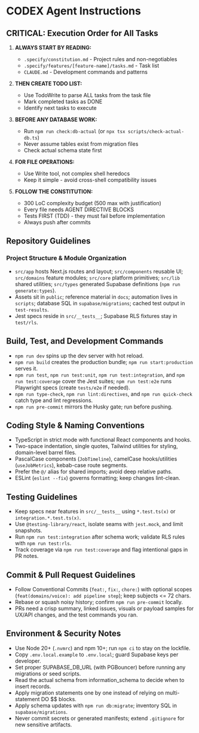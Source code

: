 # CODEX Agent Instructions

## CRITICAL: Execution Order for All Tasks

1. **ALWAYS START BY READING:**
   - `.specify/constitution.md` - Project rules and non-negotiables
   - `.specify/features/[feature-name]/tasks.md` - Task list
   - `CLAUDE.md` - Development commands and patterns

2. **THEN CREATE TODO LIST:**
   - Use TodoWrite to parse ALL tasks from the task file
   - Mark completed tasks as DONE
   - Identify next tasks to execute

3. **BEFORE ANY DATABASE WORK:**
   - Run `npm run check:db-actual` (or `npx tsx scripts/check-actual-db.ts`)
   - Never assume tables exist from migration files
   - Check actual schema state first

4. **FOR FILE OPERATIONS:**
   - Use Write tool, not complex shell heredocs
   - Keep it simple - avoid cross-shell compatibility issues

5. **FOLLOW THE CONSTITUTION:**
   - 300 LoC complexity budget (500 max with justification)
   - Every file needs AGENT DIRECTIVE BLOCKS
   - Tests FIRST (TDD) - they must fail before implementation
   - Always push after commits

## Repository Guidelines

### Project Structure & Module Organization
- `src/app` hosts Next.js routes and layout; `src/components` reusable UI; `src/domains` feature modules; `src/core` platform primitives; `src/lib` shared utilities; `src/types` generated Supabase definitions (`npm run generate:types`).
- Assets sit in `public`; reference material in `docs`; automation lives in `scripts`; database SQL in `supabase/migrations`; cached test output in `test-results`.
- Jest specs reside in `src/__tests__`; Supabase RLS fixtures stay in `test/rls`.

## Build, Test, and Development Commands
- `npm run dev` spins up the dev server with hot reload.
- `npm run build` creates the production bundle; `npm run start:production` serves it.
- `npm run test`, `npm run test:unit`, `npm run test:integration`, and `npm run test:coverage` cover the Jest suites; `npm run test:e2e` runs Playwright specs (create `tests/e2e` if needed).
- `npm run type-check`, `npm run lint:directives`, and `npm run quick-check` catch type and lint regressions.
- `npm run pre-commit` mirrors the Husky gate; run before pushing.

## Coding Style & Naming Conventions
- TypeScript in strict mode with functional React components and hooks.
- Two-space indentation, single quotes, Tailwind utilities for styling, domain-level barrel files.
- PascalCase components (`JobTimeline`), camelCase hooks/utilities (`useJobMetrics`), kebab-case route segments.
- Prefer the `@/` alias for shared imports; avoid deep relative paths.
- ESLint (`eslint --fix`) governs formatting; keep changes lint-clean.

## Testing Guidelines
- Keep specs near features in `src/__tests__` using `*.test.ts(x)` or `integration.*.test.ts(x)`.
- Use `@testing-library/react`, isolate seams with `jest.mock`, and limit snapshots.
- Run `npm run test:integration` after schema work; validate RLS rules with `npm run test:rls`.
- Track coverage via `npm run test:coverage` and flag intentional gaps in PR notes.

## Commit & Pull Request Guidelines
- Follow Conventional Commits (`feat:`, `fix:`, `chore:`) with optional scopes (`feat(domains/voice): add pipeline step`); keep subjects <= 72 chars.
- Rebase or squash noisy history; confirm `npm run pre-commit` locally.
- PRs need a crisp summary, linked issues, visuals or payload samples for UX/API changes, and the test commands you ran.

## Environment & Security Notes
- Use Node 20+ (`.nvmrc`) and npm 10+; run `npm ci` to stay on the lockfile.
- Copy `.env.local.example` to `.env.local`; guard Supabase keys per developer.
- Set proper SUPABASE_DB_URL (with PGBouncer) before running any migrations or seed scripts.
- Read the actual schema from information_schema to decide when to insert records.
- Apply migration statements one by one instead of relying on multi-statement DO $$ blocks.
- Apply schema updates with `npm run db:migrate`; inventory SQL in `supabase/migrations`.
- Never commit secrets or generated manifests; extend `.gitignore` for new sensitive artifacts.
